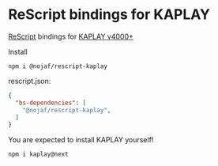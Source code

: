# ReScript bindings for KAPLAY

[ReScript](https://rescript-lang.org/) bindings for [KAPLAY v4000+](https://v4000.kaplayjs.com/)

Install

```shell
npm i @nojaf/rescript-kaplay
```

rescript.json:

```json
{
  "bs-dependencies": [
    "@nojaf/rescript-kaplay",
  ]
}
```

You are expected to install KAPLAY yourself!

```shell
npm i kaplay@next
```